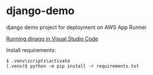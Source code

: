 # django-demo
django demo project for deployment on AWS App Runner

[Running djnago in Visual Studio Code](https://code.visualstudio.com/docs/python/tutorial-django)

Install requirements:

```shell
$ .venv\scripts\activate
(.venv)$ python -m pip install -r requirements.txt
```

